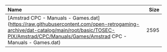 |Name|Size|
|:---|---:|
|[Amstrad CPC - Manuals - Games.dat](https://raw.githubusercontent.com/open-retrogaming-archive/dat-catalog/main/root/basic/TOSEC-PIX/Amstrad/CPC/Manuals/Games/Amstrad CPC - Manuals - Games.dat)|2595|
